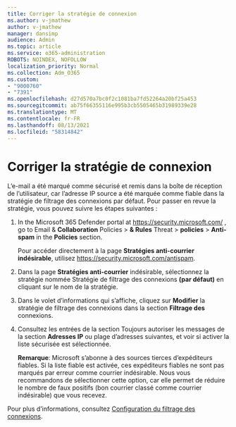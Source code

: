 ```yaml
---
title: Corriger la stratégie de connexion
ms.author: v-jmathew
author: v-jmathew
manager: dansimp
audience: Admin
ms.topic: article
ms.service: o365-administration
ROBOTS: NOINDEX, NOFOLLOW
localization_priority: Normal
ms.collection: Adm_O365
ms.custom:
- "9000760"
- "7391"
ms.openlocfilehash: d27d570a7bc0f2c1081ba7fd52264a20bf25a453
ms.sourcegitcommit: ab75f66355116e995b3cb5505465b31989339e28
ms.translationtype: MT
ms.contentlocale: fr-FR
ms.lasthandoff: 08/13/2021
ms.locfileid: "58314842"
---
```

# <a name="fix-connection-policy"></a>Corriger la stratégie de connexion

L’e-mail a été marqué comme sécurisé et remis dans la boîte de réception de l’utilisateur, car l’adresse IP source a été marquée comme fiable dans la stratégie de filtrage des connexions par défaut. Pour passer en revue la stratégie, vous pouvez suivre les étapes suivantes :

1. In the Microsoft 365 Defender portal at <https://security.microsoft.com/> , go to Email & **Collaboration** Policies \> **& Rules** Threat \> **policies** \> **Anti-spam** in the **Policies** section.

   Pour accéder directement à la page **Stratégies anti-courrier indésirable**, utilisez <https://security.microsoft.com/antispam>.

2. Dans la page **Stratégies anti-courrier** indésirable, sélectionnez la stratégie nommée Stratégie de filtrage des connexions **(par défaut)** en cliquant sur le nom de la stratégie.

3. Dans le volet d’informations qui s’affiche, cliquez sur **Modifier** la stratégie de filtrage des connexions dans la section **Filtrage des** connexions.

4. Consultez les entrées de la section Toujours autoriser les messages  de la section **Adresses IP** ou plage d’adresses suivantes, et voir si activer la liste sécurisée est sélectionnée.

   **Remarque**: Microsoft s’abonne à des sources tierces d’expéditeurs fiables. Si la liste fiable est activée, ces expéditeurs fiables ne sont pas marqués par erreur comme courrier indésirable. Nous vous recommandons de sélectionner cette option, car elle permet de réduire le nombre de faux positifs (bon courrier classé comme courrier indésirable) que vous recevez.

Pour plus d’informations, consultez [Configuration du filtrage des connexions](https://docs.microsoft.com/microsoft-365/security/office-365-security/configure-the-connection-filter-policy).
